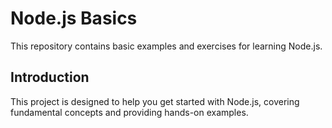 # Node.js Basics

This repository contains basic examples and exercises for learning Node.js.

## Introduction

This project is designed to help you get started with Node.js, covering fundamental concepts and providing hands-on examples.

